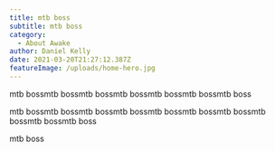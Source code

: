 ```yaml
---
title: mtb boss
subtitle: mtb boss
category:
  - About Awake
author: Daniel Kelly
date: 2021-03-20T21:27:12.387Z
featureImage: /uploads/home-hero.jpg
---
```

mtb bossmtb bossmtb bossmtb bossmtb bossmtb bossmtb boss

mtb bossmtb bossmtb bossmtb bossmtb bossmtb bossmtb bossmtb bossmtb bossmtb boss

mtb boss